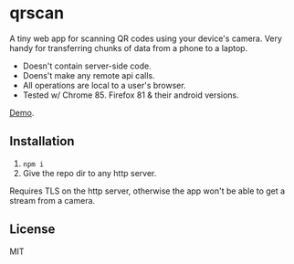 # qrscan

A tiny web app for scanning QR codes using your device's camera. Very
handy for transferring chunks of data from a phone to a laptop.

* Doesn't contain server-side code.
* Doens't make any remote api calls.
* All operations are local to a user's browser.
* Tested w/ Chrome 85. Firefox 81 & their android versions.

[Demo](https://sigwait.tk/~alex/demo/misc/qrscan/).

## Installation

1. `npm i`
2. Give the repo dir to any http server.

Requires TLS on the http server, otherwise the app won't be able to
get a stream from a camera.

## License

MIT
